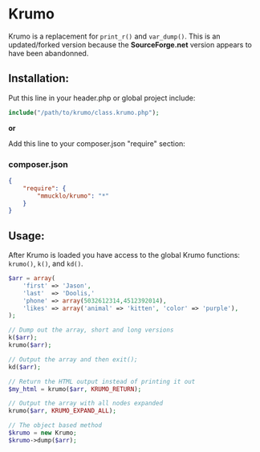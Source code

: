 Krumo
=====

Krumo is a replacement for `print_r()` and `var_dump()`. This is an updated/forked version
because the **SourceForge.net** version appears to have been abandonned.

Installation:
-------------
Put this line in your header.php or global project include:

~~~PHP
include("/path/to/krumo/class.krumo.php");
~~~

**or**

Add this line to your composer.json "require" section:

### composer.json
```json
{
	"require": {
		"mmucklo/krumo": "*"
	}
}
```

Usage:
------
After Krumo is loaded you have access to the global Krumo functions: `krumo()`, `k()`, and `kd()`.

```php
$arr = array(
	'first' => 'Jason',
	'last'  => 'Doolis,'
	'phone' => array(5032612314,4512392014),
	'likes' => array('animal' => 'kitten', 'color' => 'purple'),
);

// Dump out the array, short and long versions
k($arr); 
krumo($arr);

// Output the array and then exit();
kd($arr); 

// Return the HTML output instead of printing it out
$my_html = krumo($arr, KRUMO_RETURN);

// Output the array with all nodes expanded
krumo($arr, KRUMO_EXPAND_ALL);

// The object based method
$krumo = new Krumo;
$krumo->dump($arr);
```

